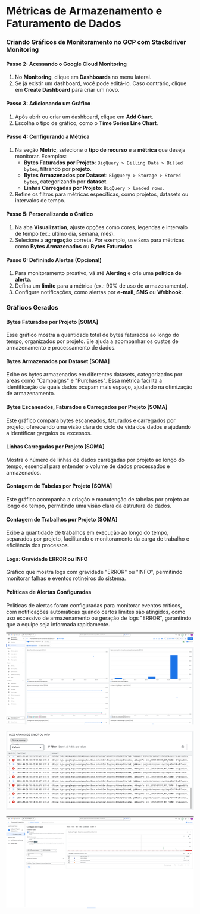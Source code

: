 # Métricas de Armazenamento e Faturamento de Dados

### Criando Gráficos de Monitoramento no GCP com Stackdriver Monitoring

#### Passo 2: Acessando o Google Cloud Monitoring
1. No **Monitoring**, clique em **Dashboards** no menu lateral.
2. Se já existir um dashboard, você pode editá-lo. Caso contrário, clique em **Create Dashboard** para criar um novo.

#### Passo 3: Adicionando um Gráfico
1. Após abrir ou criar um dashboard, clique em **Add Chart**.
2. Escolha o tipo de gráfico, como o **Time Series Line Chart**.

#### Passo 4: Configurando a Métrica
1. Na seção **Metric**, selecione o **tipo de recurso** e a **métrica** que deseja monitorar. Exemplos:
   - **Bytes Faturados por Projeto**: `BigQuery > Billing Data > Billed bytes`, filtrando por **projeto**.
   - **Bytes Armazenados por Dataset**: `BigQuery > Storage > Stored bytes`, categorizando por **dataset**.
   - **Linhas Carregadas por Projeto**: `BigQuery > Loaded rows`.
2. Refine os filtros para métricas específicas, como projetos, datasets ou intervalos de tempo.

#### Passo 5: Personalizando o Gráfico
1. Na aba **Visualization**, ajuste opções como cores, legendas e intervalo de tempo (ex.: último dia, semana, mês).
2. Selecione a **agregação** correta. Por exemplo, use `Soma` para métricas como **Bytes Armazenados** ou **Bytes Faturados**.

#### Passo 6: Definindo Alertas (Opcional)
1. Para monitoramento proativo, vá até **Alerting** e crie uma **política de alerta**.
2. Defina um **limite** para a métrica (ex.: 90% de uso de armazenamento).
3. Configure notificações, como alertas por **e-mail**, **SMS** ou **Webhook**.

### Gráficos Gerados

#### Bytes Faturados por Projeto [SOMA]
Esse gráfico mostra a quantidade total de bytes faturados ao longo do tempo, organizados por projeto. Ele ajuda a acompanhar os custos de armazenamento e processamento de dados.

#### Bytes Armazenados por Dataset [SOMA]
Exibe os bytes armazenados em diferentes datasets, categorizados por áreas como "Campaigns" e "Purchases". Essa métrica facilita a identificação de quais dados ocupam mais espaço, ajudando na otimização de armazenamento.

#### Bytes Escaneados, Faturados e Carregados por Projeto [SOMA]
Este gráfico compara bytes escaneados, faturados e carregados por projeto, oferecendo uma visão clara do ciclo de vida dos dados e ajudando a identificar gargalos ou excessos.

#### Linhas Carregadas por Projeto [SOMA]
Mostra o número de linhas de dados carregadas por projeto ao longo do tempo, essencial para entender o volume de dados processados e armazenados.

#### Contagem de Tabelas por Projeto [SOMA]
Este gráfico acompanha a criação e manutenção de tabelas por projeto ao longo do tempo, permitindo uma visão clara da estrutura de dados.

#### Contagem de Trabalhos por Projeto [SOMA]
Exibe a quantidade de trabalhos em execução ao longo do tempo, separados por projeto, facilitando o monitoramento da carga de trabalho e eficiência dos processos.

#### Logs: Gravidade ERROR ou INFO
Gráfico que mostra logs com gravidade "ERROR" ou "INFO", permitindo monitorar falhas e eventos rotineiros do sistema.

#### Políticas de Alertas Configuradas
Políticas de alertas foram configuradas para monitorar eventos críticos, com notificações automáticas quando certos limites são atingidos, como uso excessivo de armazenamento ou geração de logs "ERROR", garantindo que a equipe seja informada rapidamente.

![Exemplo de Gráfico](img/Screenshot%20from%202024-09-26%2018-57-04.png)

![Gráficos de Logs](img/Screenshot%20from%202024-09-26%2018-57-22.png)

![Alertas Configurados](img/Screenshot%20from%202024-09-26%2017-34-25.png)